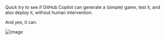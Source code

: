Quick try to see if GitHub Copilot can generate a (simple) game, test it, and also deploy it, without human intervention.

And yes, it can.

![image](https://github.com/user-attachments/assets/2c9f019c-4011-47f1-a32a-33c0719dd6de)
